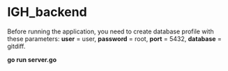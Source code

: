 # IGH_backend

Before running the application, you need to create database profile with these parameters: __user__ = user, __password__ = root, __port__ = 5432, __database__ = gitdiff.

__go run server.go__